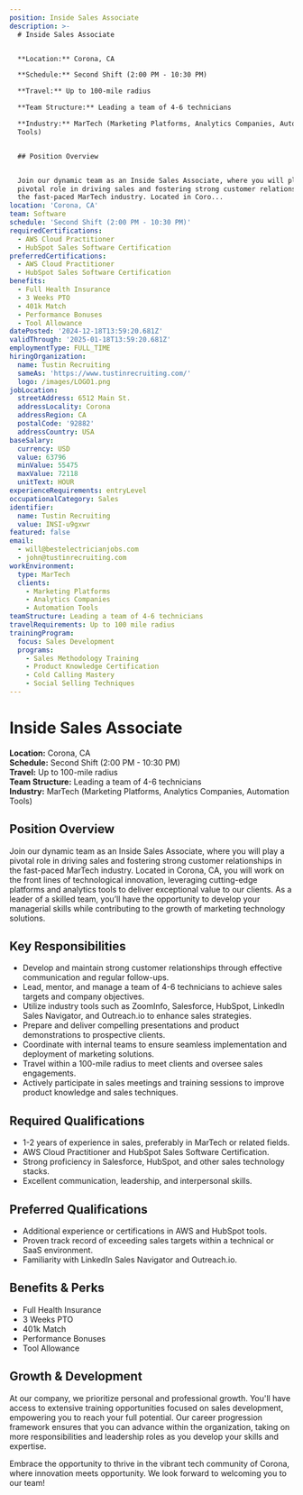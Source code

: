 ```yaml
---
position: Inside Sales Associate
description: >-
  # Inside Sales Associate


  **Location:** Corona, CA  

  **Schedule:** Second Shift (2:00 PM - 10:30 PM)  

  **Travel:** Up to 100-mile radius  

  **Team Structure:** Leading a team of 4-6 technicians  

  **Industry:** MarTech (Marketing Platforms, Analytics Companies, Automation
  Tools)


  ## Position Overview


  Join our dynamic team as an Inside Sales Associate, where you will play a
  pivotal role in driving sales and fostering strong customer relationships in
  the fast-paced MarTech industry. Located in Coro...
location: 'Corona, CA'
team: Software
schedule: 'Second Shift (2:00 PM - 10:30 PM)'
requiredCertifications:
  - AWS Cloud Practitioner
  - HubSpot Sales Software Certification
preferredCertifications:
  - AWS Cloud Practitioner
  - HubSpot Sales Software Certification
benefits:
  - Full Health Insurance
  - 3 Weeks PTO
  - 401k Match
  - Performance Bonuses
  - Tool Allowance
datePosted: '2024-12-18T13:59:20.681Z'
validThrough: '2025-01-18T13:59:20.681Z'
employmentType: FULL_TIME
hiringOrganization:
  name: Tustin Recruiting
  sameAs: 'https://www.tustinrecruiting.com/'
  logo: /images/LOGO1.png
jobLocation:
  streetAddress: 6512 Main St.
  addressLocality: Corona
  addressRegion: CA
  postalCode: '92882'
  addressCountry: USA
baseSalary:
  currency: USD
  value: 63796
  minValue: 55475
  maxValue: 72118
  unitText: HOUR
experienceRequirements: entryLevel
occupationalCategory: Sales
identifier:
  name: Tustin Recruiting
  value: INSI-u9gxwr
featured: false
email:
  - will@bestelectricianjobs.com
  - john@tustinrecruiting.com
workEnvironment:
  type: MarTech
  clients:
    - Marketing Platforms
    - Analytics Companies
    - Automation Tools
teamStructure: Leading a team of 4-6 technicians
travelRequirements: Up to 100 mile radius
trainingProgram:
  focus: Sales Development
  programs:
    - Sales Methodology Training
    - Product Knowledge Certification
    - Cold Calling Mastery
    - Social Selling Techniques
---
```




# Inside Sales Associate

**Location:** Corona, CA  
**Schedule:** Second Shift (2:00 PM - 10:30 PM)  
**Travel:** Up to 100-mile radius  
**Team Structure:** Leading a team of 4-6 technicians  
**Industry:** MarTech (Marketing Platforms, Analytics Companies, Automation Tools)

## Position Overview

Join our dynamic team as an Inside Sales Associate, where you will play a pivotal role in driving sales and fostering strong customer relationships in the fast-paced MarTech industry. Located in Corona, CA, you will work on the front lines of technological innovation, leveraging cutting-edge platforms and analytics tools to deliver exceptional value to our clients. As a leader of a skilled team, you’ll have the opportunity to develop your managerial skills while contributing to the growth of marketing technology solutions.

## Key Responsibilities

- Develop and maintain strong customer relationships through effective communication and regular follow-ups.
- Lead, mentor, and manage a team of 4-6 technicians to achieve sales targets and company objectives.
- Utilize industry tools such as ZoomInfo, Salesforce, HubSpot, LinkedIn Sales Navigator, and Outreach.io to enhance sales strategies.
- Prepare and deliver compelling presentations and product demonstrations to prospective clients.
- Coordinate with internal teams to ensure seamless implementation and deployment of marketing solutions.
- Travel within a 100-mile radius to meet clients and oversee sales engagements.
- Actively participate in sales meetings and training sessions to improve product knowledge and sales techniques.

## Required Qualifications

- 1-2 years of experience in sales, preferably in MarTech or related fields.
- AWS Cloud Practitioner and HubSpot Sales Software Certification.
- Strong proficiency in Salesforce, HubSpot, and other sales technology stacks.
- Excellent communication, leadership, and interpersonal skills.

## Preferred Qualifications

- Additional experience or certifications in AWS and HubSpot tools.
- Proven track record of exceeding sales targets within a technical or SaaS environment.
- Familiarity with LinkedIn Sales Navigator and Outreach.io.

## Benefits & Perks

- Full Health Insurance
- 3 Weeks PTO
- 401k Match
- Performance Bonuses
- Tool Allowance

## Growth & Development

At our company, we prioritize personal and professional growth. You'll have access to extensive training opportunities focused on sales development, empowering you to reach your full potential. Our career progression framework ensures that you can advance within the organization, taking on more responsibilities and leadership roles as you develop your skills and expertise.

Embrace the opportunity to thrive in the vibrant tech community of Corona, where innovation meets opportunity. We look forward to welcoming you to our team!